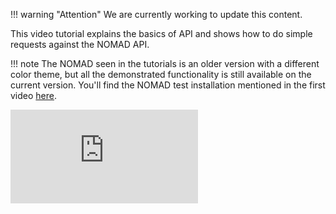 !!! warning "Attention"
    We are currently working to update this content.

This video tutorial explains the basics of API and shows how to do simple requests
against the NOMAD API.

!!! note
    The NOMAD seen in the tutorials is an older version with a different color theme,
    but all the demonstrated functionality is still available on the current version.
    You'll find the NOMAD test installation mentioned in the first video
    [here](https://nomad-lab.eu/prod/v1/test/gui/search/entries).

<div class="youtube">
<iframe src="https://www.youtube-nocookie.com/embed/G1frBCrxC0g" title="YouTube video player" frameborder="0" allow="accelerometer; autoplay; clipboard-write; encrypted-media; gyroscope; picture-in-picture" allowfullscreen></iframe>
</div>

